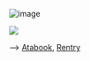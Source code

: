 


![image](https://github.com/user-attachments/assets/c48f92a7-2041-4c2e-bdce-8caf55e2fbf1)




![](https://komarev.com/ghpvc/?username=Moiemon&color=blueviolet)


--> [Atabook](https://moiemon.atabook.org/), [Rentry](https://rentry.org/moxilicious)
                                                          
                                                             



<!--0
**Moiemon/Moiemon** is a ✨ _special_ ✨ repository because its `README.md` (this file) appears on your GitHub profile.
Why u ship ShadAmy > They are the opposite of eachother, while Shadow is rude and somewhat cold, Amy is kind and sweet. They are kind of like the sun and moon, earth and sea, light and dark. Theres also many other cartoon/anime characters that has their dynamic


- 🔭 I’m currently working on ...
- 🌱 I’m currently learning ...
- 👯 I’m looking to collaborate on ...
- 🤔 I’m looking for help with ...
- 💬 Ask me about ...
- 📫 How to reach me: ...
- 😄 Pronouns: ...
- ⚡ Fun fact: ...
-->
